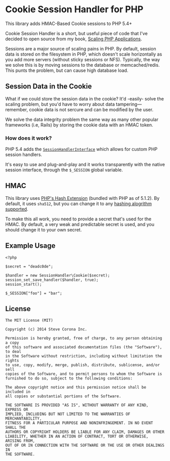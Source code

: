# Cookie Session Handler for PHP

This library adds HMAC-Based Cookie sessions to PHP 5.4+

Cookie Session Handler is a short, but useful piece of code that I've decided to open source from my book, [Scaling PHP Applications](http://scalingphpbook.com).

Sessions are a major source of scaling pains in PHP. By default, session data is stored on the filesystem in PHP, which doesn't scale horizontally as you add more servers (without sticky sessions or NFS). Typically, the way we solve this is by moving sessions to the database or memcached/redis. This punts the problem, but can cause high database load.

## Session Data in the Cookie

What if we could store the session data in the cookie? It'd -easily- solve the scaling problem, but you'd have to worry about data tampering— remember, cookie data is not sercure and can be modified by the user.

We solve the data integrity problem the same way as many other popular frameworks (i.e, Rails) by storing the cookie data with an HMAC token.

### How does it work?

PHP 5.4 adds the [`SessionHandlerInterface`](http://php.net/manual/en/class.sessionhandlerinterface.php) which allows for custom PHP session handlers.

It's easy to use and plug-and-play and it works transparently with the native session interface, through the `$_SESSION` global variable.

## HMAC

This library uses [PHP's Hash Extension](http://php.net/manual/en/book.hash.php) (bundled with PHP as of 5.1.2). By default, it uses `sha512`, but you can change it to any [hashing alogrithm supported](http://php.net/manual/en/function.hash-algos.php).

To make this all work, you need to provide a secret that's used for the HMAC. By default, a very weak and predictable secret is used, and you should change it to your own secret.

## Example Usage

	<?php

	$secret = "deadc0de";
	
	$handler = new SessionHandler\Cookie($secret);
	session_set_save_handler($handler, true);
	session_start();
	
	$_SESSION["foo"] = "bar";

## License

    The MIT License (MIT)

    Copyright (c) 2014 Steve Corona Inc.

    Permission is hereby granted, free of charge, to any person obtaining a copy
    of this software and associated documentation files (the "Software"), to deal
    in the Software without restriction, including without limitation the rights
    to use, copy, modify, merge, publish, distribute, sublicense, and/or sell
    copies of the Software, and to permit persons to whom the Software is
    furnished to do so, subject to the following conditions:

    The above copyright notice and this permission notice shall be included in
    all copies or substantial portions of the Software.

    THE SOFTWARE IS PROVIDED "AS IS", WITHOUT WARRANTY OF ANY KIND, EXPRESS OR
    IMPLIED, INCLUDING BUT NOT LIMITED TO THE WARRANTIES OF MERCHANTABILITY,
    FITNESS FOR A PARTICULAR PURPOSE AND NONINFRINGEMENT. IN NO EVENT SHALL THE
    AUTHORS OR COPYRIGHT HOLDERS BE LIABLE FOR ANY CLAIM, DAMAGES OR OTHER
    LIABILITY, WHETHER IN AN ACTION OF CONTRACT, TORT OR OTHERWISE, ARISING FROM,
    OUT OF OR IN CONNECTION WITH THE SOFTWARE OR THE USE OR OTHER DEALINGS IN
    THE SOFTWARE.
